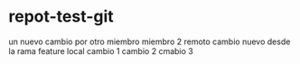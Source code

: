 # repot-test-git

un nuevo cambio por otro miembro
miembro 2 remoto
cambio nuevo desde la rama feature local
cambio 1
cambio 2
cmabio 3
